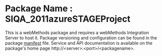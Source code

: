 # Package Name : SIQA_2011azureSTAGEProject
This is a webMethods package and requires a webMethods Integration Server to host it. Package versioning and configuration can be found in the package [manifest](./SIQA_2011azureSTAGEProject/manifest.v3) file. Service and API documentation is available on the package's home page http://&lt;server&gt;:&lt;port&gt;/&lt;packagename>.